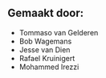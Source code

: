 ## Gemaakt door:
- Tommaso van Gelderen
- Bob Wagemans
- Jesse van Dien
- Rafael Kruinigert
- Mohammed Irezzi
